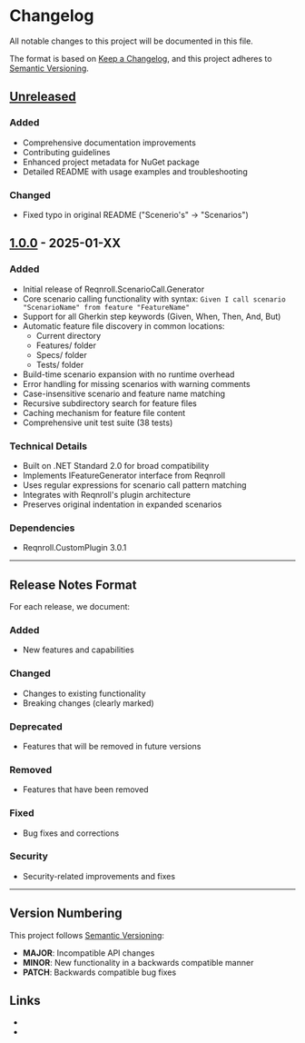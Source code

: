 # Changelog

All notable changes to this project will be documented in this file.

The format is based on [Keep a Changelog](https://keepachangelog.com/en/1.0.0/),
and this project adheres to [Semantic Versioning](https://semver.org/spec/v2.0.0.html).

## [Unreleased]

### Added
- Comprehensive documentation improvements
- Contributing guidelines
- Enhanced project metadata for NuGet package
- Detailed README with usage examples and troubleshooting

### Changed
- Fixed typo in original README ("Scenerio's" → "Scenarios")

## [1.0.0] - 2025-01-XX

### Added
- Initial release of Reqnroll.ScenarioCall.Generator
- Core scenario calling functionality with syntax: `Given I call scenario "ScenarioName" from feature "FeatureName"`
- Support for all Gherkin step keywords (Given, When, Then, And, But)
- Automatic feature file discovery in common locations:
  - Current directory
  - Features/ folder
  - Specs/ folder
  - Tests/ folder
- Build-time scenario expansion with no runtime overhead
- Error handling for missing scenarios with warning comments
- Case-insensitive scenario and feature name matching
- Recursive subdirectory search for feature files
- Caching mechanism for feature file content
- Comprehensive unit test suite (38 tests)

### Technical Details
- Built on .NET Standard 2.0 for broad compatibility
- Implements IFeatureGenerator interface from Reqnroll
- Uses regular expressions for scenario call pattern matching
- Integrates with Reqnroll's plugin architecture
- Preserves original indentation in expanded scenarios

### Dependencies
- Reqnroll.CustomPlugin 3.0.1

---

## Release Notes Format

For each release, we document:

### Added
- New features and capabilities

### Changed
- Changes to existing functionality
- Breaking changes (clearly marked)

### Deprecated
- Features that will be removed in future versions

### Removed
- Features that have been removed

### Fixed
- Bug fixes and corrections

### Security
- Security-related improvements and fixes

---

## Version Numbering

This project follows [Semantic Versioning](https://semver.org/):

- **MAJOR**: Incompatible API changes
- **MINOR**: New functionality in a backwards compatible manner
- **PATCH**: Backwards compatible bug fixes

## Links

- [Unreleased]: https://github.com/zelda1link3/Reqnroll.ScenarioCall.Generator/compare/v1.0.0...HEAD
- [1.0.0]: https://github.com/zelda1link3/Reqnroll.ScenarioCall.Generator/releases/tag/v1.0.0
